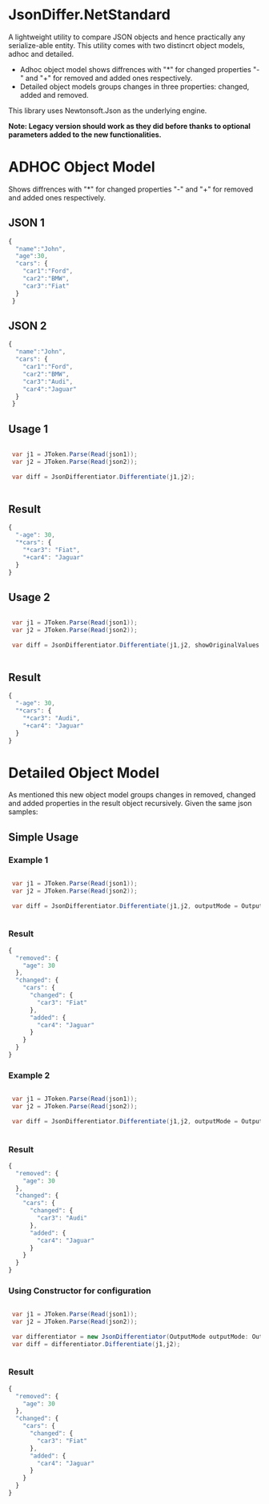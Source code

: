 # JsonDiffer.NetStandard
A lightweight utility to compare JSON objects and hence practically any serialize-able entity. This utility comes with two distincrt object models, adhoc and detailed.

* Adhoc object model shows diffrences with "*" for changed properties "-" and "+" for removed and added ones respectively.
* Detailed object models groups changes in three properties: changed, added and removed.

This library uses Newtonsoft.Json as the underlying engine.

**Note:  Legacy version should work as they did before thanks to optional parameters added to the new functionalities.**

# ADHOC Object Model
Shows diffrences with "*" for changed properties "-" and "+" for removed and added ones respectively.

## JSON 1
```javascript
{
  "name":"John",
  "age":30,
  "cars": {
    "car1":"Ford",
    "car2":"BMW",
    "car3":"Fiat"
  }
 }
```

## JSON 2
```javascript
{
  "name":"John",
  "cars": {
    "car1":"Ford",
    "car2":"BMW",
    "car3":"Audi",
    "car4":"Jaguar"
  }
 }
```

## Usage 1
```csharp

 var j1 = JToken.Parse(Read(json1));
 var j2 = JToken.Parse(Read(json2));
 
 var diff = JsonDifferentiator.Differentiate(j1,j2);
 
```

## Result 
```javascript
{
  "-age": 30,
  "*cars": {
    "*car3": "Fiat",
    "+car4": "Jaguar"
  }
}
```

## Usage 2
```csharp

 var j1 = JToken.Parse(Read(json1));
 var j2 = JToken.Parse(Read(json2));
 
 var diff = JsonDifferentiator.Differentiate(j1,j2, showOriginalValues: true);
 
```


## Result 
```javascript
{
  "-age": 30,
  "*cars": {
    "*car3": "Audi",
    "+car4": "Jaguar"
  }
}


```
# Detailed Object Model
As mentioned this new object model groups changes in removed, changed and added properties in the result object recursively.
Given the same json samples:


## Simple Usage 

### Example 1
```csharp

 var j1 = JToken.Parse(Read(json1));
 var j2 = JToken.Parse(Read(json2));
 
 var diff = JsonDifferentiator.Differentiate(j1,j2, outputMode = OutputMode.Detailed);
 
```

### Result 
```javascript
{
  "removed": {
    "age": 30
  },
  "changed": {
    "cars": {
      "changed": {
        "car3": "Fiat"
      },
      "added": {
        "car4": "Jaguar"
      }
    }
  }
}
```

### Example 2
```csharp

 var j1 = JToken.Parse(Read(json1));
 var j2 = JToken.Parse(Read(json2));
 
 var diff = JsonDifferentiator.Differentiate(j1,j2, outputMode = OutputMode.Detailed, showOriginalValues: true);
 
```

### Result 
```javascript
{
  "removed": {
    "age": 30
  },
  "changed": {
    "cars": {
      "changed": {
        "car3": "Audi"
      },
      "added": {
        "car4": "Jaguar"
      }
    }
  }
}
```

### Using Constructor for configuration
```csharp

 var j1 = JToken.Parse(Read(json1));
 var j2 = JToken.Parse(Read(json2));
 
 var differentiator = new JsonDifferentiator(OutputMode outputMode: OutputMode.Symbol, showOriginalValues: false);
 var diff = differentiator.Differentiate(j1,j2);
 
```

### Result 
```javascript
{
  "removed": {
    "age": 30
  },
  "changed": {
    "cars": {
      "changed": {
        "car3": "Fiat"
      },
      "added": {
        "car4": "Jaguar"
      }
    }
  }
}
```
